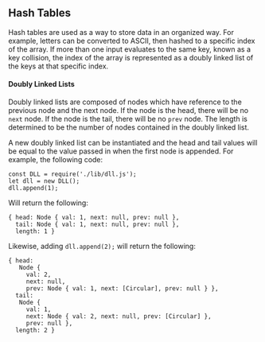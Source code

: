 ## Hash Tables

Hash tables are used as a way to store data in an organized way. For example, letters can be converted to ASCII, then hashed to a specific index of the array. If more than one input evaluates to the same key, known as a key collision, the index of the array is represented as a doubly linked list of the keys at that specific index.

#### Doubly Linked Lists
Doubly linked lists are composed of nodes which have reference to the previous node and the next node. If the node is the head, there will be no `next` node. If the node is the tail, there will be no `prev` node. The length is determined to be the number of nodes contained in the doubly linked list.

A new doubly linked list can be instantiated and the head and tail values will be equal to the value passed in when the first node is appended. For example, the following code: 

```
const DLL = require('./lib/dll.js');
let dll = new DLL();
dll.append(1);
```

Will return the following:

```
{ head: Node { val: 1, next: null, prev: null },
  tail: Node { val: 1, next: null, prev: null },
  length: 1 }
```

Likewise, adding `dll.append(2);` will return the following:
```
{ head: 
   Node {
     val: 2,
     next: null,
     prev: Node { val: 1, next: [Circular], prev: null } },
  tail: 
   Node {
     val: 1,
     next: Node { val: 2, next: null, prev: [Circular] },
     prev: null },
  length: 2 }

```